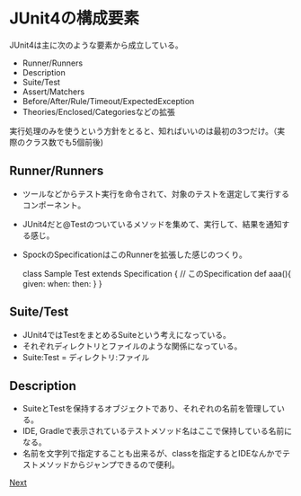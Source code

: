 # JUnit4の構成要素
JUnit4は主に次のような要素から成立している。

+ Runner/Runners
+ Description
+ Suite/Test
+ Assert/Matchers
+ Before/After/Rule/Timeout/ExpectedException
+ Theories/Enclosed/Categoriesなどの拡張

実行処理のみを使うという方針をとると、知ればいいのは最初の3つだけ。（実際のクラス数でも5個前後)

## Runner/Runners
+ ツールなどからテスト実行を命令されて、対象のテストを選定して実行するコンポーネント。
+ JUnit4だと@Testのついているメソッドを集めて、実行して、結果を通知する感じ。
+ SpockのSpecificationはこのRunnerを拡張した感じのつくり。


    class Sample Test extends Specification { // このSpecification
        def aaa(){
            given:
            when:
            then:
        }
    }

## Suite/Test
+ JUnit4ではTestをまとめるSuiteという考えになっている。
+ それぞれディレクトリとファイルのような関係になっている。
+ Suite:Test = ディレクトリ:ファイル

## Description
+ SuiteとTestを保持するオブジェクトであり、それぞれの名前を管理している。
+ IDE, Gradleで表示されているテストメソッド名はここで保持している名前になる。
+ 名前を文字列で指定することも出来るが、classを指定するとIDEなんかでテストメソッドからジャンプできるので便利。


[Next](Sample.md)